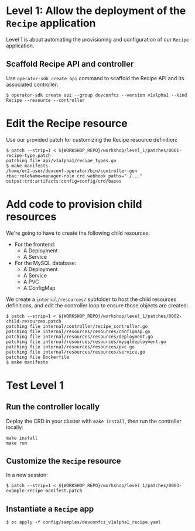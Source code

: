 # Level 1: Allow the deployment of the `Recipe` application

Level 1 is about automating the provisioning and configuration of our `Recipe` application.

## Scaffold Recipe API and controller

Use `operator-sdk create api` command to scaffold the Recipe API and its associated controller:

```shell
$ operator-sdk create api --group devconfcz --version v1alpha1 --kind Recipe --resource --controller
```

# Edit the Recipe resource

Use our provided patch for customizing the Recipe resource definition:

```shell
$ patch --strip=1 < ${WORKSHOP_REPO}/workshop/level_1/patches/0001-recipe-type.patch
patching file api/v1alpha1/recipe_types.go
$ make manifests
/home/ec2-user/devconf-operator/bin/controller-gen rbac:roleName=manager-role crd webhook paths="./..." output:crd:artifacts:config=config/crd/bases
```

# Add code to provision child resources

We're going to have to create the following child resources:
* For the frontend:
  * A Deployment
  * A Service
* For the MySQL database:
  * A Deployment
  * A Service
  * A PVC
  * A ConfigMap

We create a `internal/resources/` subfolder to host the child resources definitions, and edit the controller loop to ensure those objects are created:

```shell
$ patch --strip=1 < ${WORKSHOP_REPO}/workshop/level_1/patches/0002-child-resources.patch
patching file internal/controller/recipe_controller.go
patching file internal/resources/resources/configmap.go
patching file internal/resources/resources/deployment.go
patching file internal/resources/resources/mysqldeployment.go
patching file internal/resources/resources/pvc.go
patching file internal/resources/resources/service.go
patching file Dockerfile
$ make manifests
```

# Test Level 1

## Run the controller locally

Deploy the CRD in your cluster with `make install`, then run the controller locally:

```shell
make install
make run
```

## Customize the `Recipe` resource

In a new session:

```shell
$ patch --strip=1 < ${WORKSHOP_REPO}/workshop/level_1/patches/0003-example-recipe-manifest.patch 
```

## Instantiate a `Recipe` app

```shell
$ oc apply -f config/samples/devconfcz_v1alpha1_recipe.yaml
```

